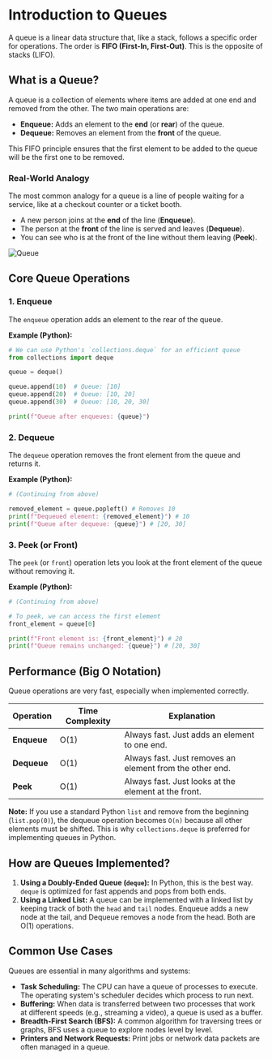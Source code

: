 # Introduction to Queues

A queue is a linear data structure that, like a stack, follows a specific order for operations. The order is **FIFO (First-In, First-Out)**. This is the opposite of stacks (LIFO).

## What is a Queue?

A queue is a collection of elements where items are added at one end and removed from the other. The two main operations are:

- **Enqueue:** Adds an element to the **end** (or **rear**) of the queue.
- **Dequeue:** Removes an element from the **front** of the queue.

This FIFO principle ensures that the first element to be added to the queue will be the first one to be removed.

### Real-World Analogy

The most common analogy for a queue is a line of people waiting for a service, like at a checkout counter or a ticket booth.

- A new person joins at the **end** of the line (**Enqueue**).
- The person at the **front** of the line is served and leaves (**Dequeue**).
- You can see who is at the front of the line without them leaving (**Peek**).

![Queue](https://media.geeksforgeeks.org/wp-content/cdn-uploads/20230726165642/Queue-Data-structure1.png)

## Core Queue Operations

### 1. Enqueue

The `enqueue` operation adds an element to the rear of the queue.

**Example (Python):**

```python
# We can use Python's `collections.deque` for an efficient queue
from collections import deque

queue = deque()

queue.append(10)  # Queue: [10]
queue.append(20)  # Queue: [10, 20]
queue.append(30)  # Queue: [10, 20, 30]

print(f"Queue after enqueues: {queue}")
```

### 2. Dequeue

The `dequeue` operation removes the front element from the queue and returns it.

**Example (Python):**

```python
# (Continuing from above)

removed_element = queue.popleft() # Removes 10
print(f"Dequeued element: {removed_element}") # 10
print(f"Queue after dequeue: {queue}") # [20, 30]
```

### 3. Peek (or Front)

The `peek` (or `front`) operation lets you look at the front element of the queue without removing it.

**Example (Python):**

```python
# (Continuing from above)

# To peek, we can access the first element
front_element = queue[0]

print(f"Front element is: {front_element}") # 20
print(f"Queue remains unchanged: {queue}") # [20, 30]
```

## Performance (Big O Notation)

Queue operations are very fast, especially when implemented correctly.

| Operation   | Time Complexity | Explanation                                              |
| ----------- | --------------- | -------------------------------------------------------- |
| **Enqueue** | O(1)            | Always fast. Just adds an element to one end.            |
| **Dequeue** | O(1)            | Always fast. Just removes an element from the other end. |
| **Peek**    | O(1)            | Always fast. Just looks at the element at the front.     |

**Note:** If you use a standard Python `list` and remove from the beginning (`list.pop(0)`), the dequeue operation becomes `O(n)` because all other elements must be shifted. This is why `collections.deque` is preferred for implementing queues in Python.

## How are Queues Implemented?

1.  **Using a Doubly-Ended Queue (`deque`):** In Python, this is the best way. `deque` is optimized for fast appends and pops from both ends.
2.  **Using a Linked List:** A queue can be implemented with a linked list by keeping track of both the `head` and `tail` nodes. Enqueue adds a new node at the tail, and Dequeue removes a node from the head. Both are O(1) operations.

## Common Use Cases

Queues are essential in many algorithms and systems:

- **Task Scheduling:** The CPU can have a queue of processes to execute. The operating system's scheduler decides which process to run next.
- **Buffering:** When data is transferred between two processes that work at different speeds (e.g., streaming a video), a queue is used as a buffer.
- **Breadth-First Search (BFS):** A common algorithm for traversing trees or graphs, BFS uses a queue to explore nodes level by level.
- **Printers and Network Requests:** Print jobs or network data packets are often managed in a queue.

